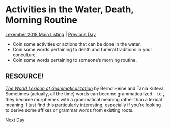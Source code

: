 # Activities in the Water, Death, Morning Routine
[Lexember 2018 Main Listing](_prompts/r-conlangs/lexember/2018/toc_lex18.md) | [Previous Day](_prompts/r-conlangs/lexember/2018/prompts/w2/14.md)

+ Coin some activities or actions that can be done in the water.
+ Coin some words pertaining to death and funeral traditions in your conculture.
+ Coin some words pertaining to someone’s morning routine.

## RESOURCE!

_[The World Lexicon of Grammaticalization](https://drive.google.com/file/d/1GnnviuRidkxgM3xQQbgWCkpzTWpecvpH/view?usp=sharing)_ by Bernd Heine and Tania Kuteva. Sometimes (actually, all the time) words can become grammaticalized - i.e., they become morphemes with a grammatical meaning rather than a lexical meaning. I just find this particularly interesting, especially if you’re looking to derive some affixes or grammar words from existing roots.

[Next Day](_prompts/r-conlangs/lexember/2018/prompts/w3/16.md)
